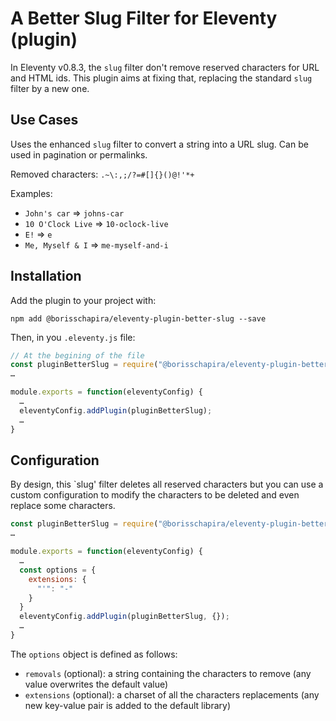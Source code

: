 # A Better Slug Filter for Eleventy (plugin)

In Eleventy v0.8.3, the `slug` filter don't remove reserved characters for URL and HTML ids. This plugin aims at fixing that, replacing the standard `slug` filter by a new one.

## Use Cases

Uses the enhanced `slug` filter to convert a string into a URL slug. Can be used in pagination or permalinks.

Removed characters: `.~\:,;/?=#[]{}()@!'*+`

Examples:

* `John's car` => `johns-car`
* `10 O'Clock Live` => `10-oclock-live`
* `E!` => `e`
* `Me, Myself & I` => `me-myself-and-i`

## Installation

Add the plugin to your project with:

`npm add @borisschapira/eleventy-plugin-better-slug --save`

Then, in you `.eleventy.js` file:

```js
// At the begining of the file
const pluginBetterSlug = require("@borisschapira/eleventy-plugin-better-slug");
…

module.exports = function(eleventyConfig) {
  …
  eleventyConfig.addPlugin(pluginBetterSlug);
  …
}
```

## Configuration

By design, this `slug' filter deletes all reserved characters but you can use a custom configuration to modify the characters to be deleted and even replace some characters.

```js
const pluginBetterSlug = require("@borisschapira/eleventy-plugin-better-slug");
…

module.exports = function(eleventyConfig) {
  …
  const options = {
    extensions: {
      "'": "-"
    }
  }
  eleventyConfig.addPlugin(pluginBetterSlug, {});
  …
}
```

The `options` object is defined as follows:

- `removals` (optional): a string containing the characters to remove (any value overwrites the default value)
- `extensions` (optional): a charset of all the characters replacements (any new key-value pair is added to the default library)
